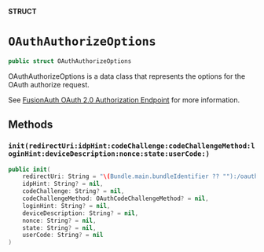 **STRUCT**

# `OAuthAuthorizeOptions`

```swift
public struct OAuthAuthorizeOptions
```

OAuthAuthorizeOptions is a data class that represents the options for the OAuth authorize request.

See [FusionAuth OAuth 2.0 Authorization Endpoint](https://fusionauth.io/docs/lifecycle/authenticate-users/oauth/endpoints#authorize)
for more information.

## Methods
### `init(redirectUri:idpHint:codeChallenge:codeChallengeMethod:loginHint:deviceDescription:nonce:state:userCode:)`

```swift
public init(
    redirectUri: String = "\(Bundle.main.bundleIdentifier ?? ""):/oauth2redirect/ios-provider",
    idpHint: String? = nil,
    codeChallenge: String? = nil,
    codeChallengeMethod: OAuthCodeChallengeMethod? = nil,
    loginHint: String? = nil,
    deviceDescription: String? = nil,
    nonce: String? = nil,
    state: String? = nil,
    userCode: String? = nil
)
```
